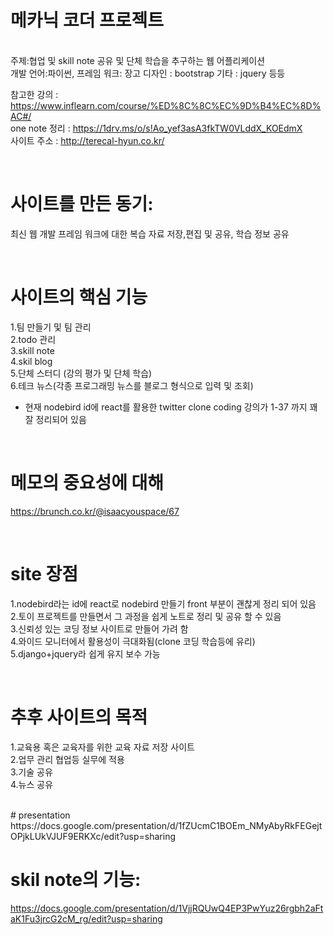 # 메카닉 코더 프로젝트
<br />
주제:협업 및 skill note 공유 및 단체 학습을 추구하는 웹 어플리케이션 <br />
개발 언어:파이썬, 프레임 워크: 장고 디자인 : bootstrap 기타 : jquery 등등

참고한 강의 : https://www.inflearn.com/course/%ED%8C%8C%EC%9D%B4%EC%8D%AC#/ <br />
one note 정리 : https://1drv.ms/o/s!Ao_yef3asA3fkTW0VLddX_KOEdmX <br />
사이트 주소 : http://terecal-hyun.co.kr/ <br />

<br />

# 사이트를 만든 동기:
최신 웹 개발 프레임 워크에 대한 복습 자료 저장,편집 및 공유, 학습 정보 공유 

<br />

# 사이트의 핵심 기능

1.팀 만들기 및 팀 관리 <br />
2.todo 관리 <br />
3.skill note <br /> 
4.skil blog <br />
5.단체 스터디 (강의 평가 및 단체 학습) <br />
6.테크 뉴스(각종 프로그래밍 뉴스를 블로그 형식으로 입력 및 조회) <br />

* 현재 nodebird id에 react를 활용한 twitter clone coding 강의가 1-37 까지 꽤 잘 정리되어 있음 

<br />

# 메모의 중요성에 대해 
https://brunch.co.kr/@isaacyouspace/67

<br />

# site 장점 
1.nodebird라는 id에 react로 nodebird 만들기 front 부분이 괜찮게 정리 되어 있음 <br />
2.토이 프로젝트를 만들면서 그 과정을 쉽게 노트로 정리 및 공유 할 수 있음 <br />
3.신뢰성 있는 코딩 정보 사이트로 만들어 가려 함 <br />
4.와이드 모니터에서 활용성이 극대화됨(clone 코딩 학습등에 유리) <br />
5.django+jquery라 쉽게 유지 보수 가능 <br />

<br />

# 추후 사이트의 목적
1.교육용 혹은 교육자를 위한 교육 자료 저장 사이트 <br />
2.업무 관리 협업등 실무에 적용 <br />
3.기술 공유 <br />
4.뉴스 공유 <br />

<br />
# presentation
https://docs.google.com/presentation/d/1fZUcmC1BOEm_NMyAbyRkFEGejtOPjkLUkVJUF9ERKXc/edit?usp=sharing

<br />

# skil note의 기능:
https://docs.google.com/presentation/d/1VjjRQUwQ4EP3PwYuz26rgbh2aFtaK1Fu3jrcG2cM_rg/edit?usp=sharing


